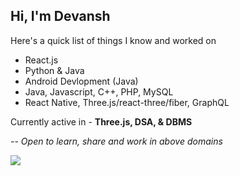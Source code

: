 ## Hi, I'm Devansh

Here's a quick list of things I know and worked on
- React.js
- Python & Java
- Android Devlopment (Java)
- Java, Javascript, C++, PHP, MySQL
- React Native, Three.js/react-three/fiber, GraphQL

Currently active in - **Three.js, DSA, & DBMS**

*-- Open to learn, share and work in above domains*


<img src="https://github-readme-stats.vercel.app/api?username=raghav-wd&bg_color=00838f&hide_title=true&text_color=e0f7fa" />
